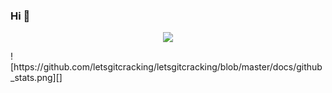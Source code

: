 ### Hi 👋

<p align ="center">
<img src="https://github-readme-stats.vercel.app/api?username=letsgitcracking&show_icons=true&count_private=true&hide=issues,contribs">
</p>
![https://github.com/letsgitcracking/letsgitcracking/blob/master/docs/github_stats.png][]



<!--
**letsgitcracking/letsgitcracking** is a ✨ _special_ ✨ repository because its `README.md` (this file) appears on your GitHub profile.

Here are some ideas to get you started:

- 🔭 I’m currently working on ...
- 🌱 I’m currently learning ...
- 👯 I’m looking to collaborate on ...
- 🤔 I’m looking for help with ...
- 💬 Ask me about ...
- 📫 How to reach me: ...
- 😄 Pronouns: ...
- ⚡ Fun fact: ...
-->
[stats]: https://github.com/letsgitcracking/letsgitcracking/blob/master/docs/github_stats.png
